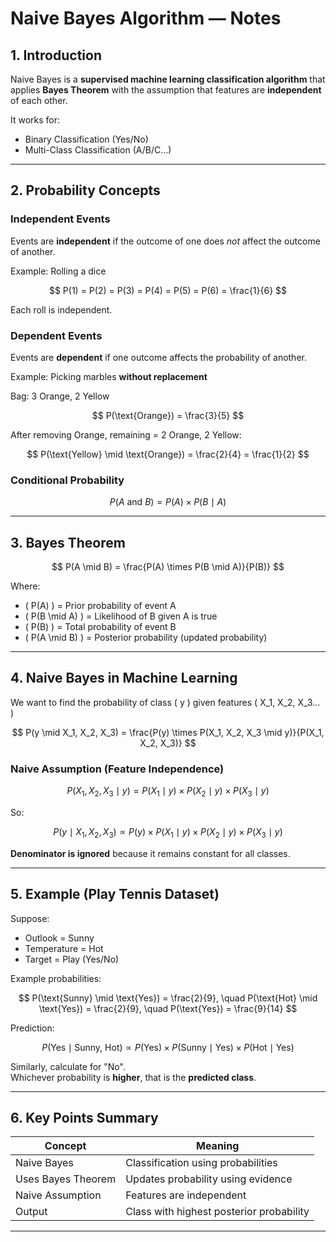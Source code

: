 # Naive Bayes Algorithm — Notes

## 1. Introduction
Naive Bayes is a **supervised machine learning classification algorithm** that applies **Bayes Theorem** with the assumption that features are **independent** of each other.

It works for:
- Binary Classification (Yes/No)
- Multi-Class Classification (A/B/C…)

---

## 2. Probability Concepts

### Independent Events
Events are **independent** if the outcome of one does *not* affect the outcome of another.

Example: Rolling a dice

$$
P(1) = P(2) = P(3) = P(4) = P(5) = P(6) = \frac{1}{6}
$$

Each roll is independent.

### Dependent Events
Events are **dependent** if one outcome affects the probability of another.

Example: Picking marbles **without replacement**

Bag: 3 Orange, 2 Yellow

$$
P(\text{Orange}) = \frac{3}{5}
$$

After removing Orange, remaining = 2 Orange, 2 Yellow:

$$
P(\text{Yellow} \mid \text{Orange}) = \frac{2}{4} = \frac{1}{2}
$$

### Conditional Probability

$$
P(A \text{ and } B) = P(A) \times P(B \mid A)
$$

---

## 3. Bayes Theorem

$$
P(A \mid B) = \frac{P(A) \times P(B \mid A)}{P(B)}
$$

Where:
- \( P(A) \) = Prior probability of event A
- \( P(B \mid A) \) = Likelihood of B given A is true
- \( P(B) \) = Total probability of event B
- \( P(A \mid B) \) = Posterior probability (updated probability)

---

## 4. Naive Bayes in Machine Learning

We want to find the probability of class \( y \) given features \( X_1, X_2, X_3... \)

$$
P(y \mid X_1, X_2, X_3) = \frac{P(y) \times P(X_1, X_2, X_3 \mid y)}{P(X_1, X_2, X_3)}
$$

### Naive Assumption (Feature Independence)

$$
P(X_1, X_2, X_3 \mid y) = P(X_1 \mid y) \times P(X_2 \mid y) \times P(X_3 \mid y)
$$

So:

$$
P(y \mid X_1, X_2, X_3) \propto P(y) \times P(X_1 \mid y) \times P(X_2 \mid y) \times P(X_3 \mid y)
$$

**Denominator is ignored** because it remains constant for all classes.

---

## 5. Example (Play Tennis Dataset)

Suppose:

- Outlook = Sunny
- Temperature = Hot
- Target = Play (Yes/No)

Example probabilities:

$$
P(\text{Sunny} \mid \text{Yes}) = \frac{2}{9}, \quad
P(\text{Hot} \mid \text{Yes}) = \frac{2}{9}, \quad
P(\text{Yes}) = \frac{9}{14}
$$

Prediction:

$$
P(\text{Yes} \mid \text{Sunny, Hot}) \propto P(\text{Yes}) \times P(\text{Sunny} \mid \text{Yes}) \times P(\text{Hot} \mid \text{Yes})
$$

Similarly, calculate for "No".  
Whichever probability is **higher**, that is the **predicted class**.

---

## 6. Key Points Summary

| Concept | Meaning |
|--------|---------|
| Naive Bayes | Classification using probabilities |
| Uses Bayes Theorem | Updates probability using evidence |
| Naive Assumption | Features are independent |
| Output | Class with highest posterior probability |

---

